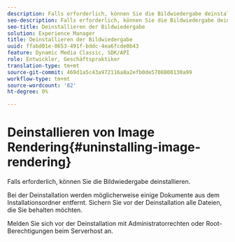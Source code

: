 ```yaml
---
description: Falls erforderlich, können Sie die Bildwiedergabe deinstallieren.
seo-description: Falls erforderlich, können Sie die Bildwiedergabe deinstallieren.
seo-title: Deinstallieren der Bildwiedergabe
solution: Experience Manager
title: Deinstallieren der Bildwiedergabe
uuid: ffabd01e-8653-491f-bddc-4ea6fcde0b43
feature: Dynamic Media Classic, SDK/API
role: Entwickler, Geschäftspraktiker
translation-type: tm+mt
source-git-commit: 469d1a5c43a972116a8a2efb0de5708800130a99
workflow-type: tm+mt
source-wordcount: '82'
ht-degree: 0%

---
```



# Deinstallieren von Image Rendering{#uninstalling-image-rendering}

Falls erforderlich, können Sie die Bildwiedergabe deinstallieren.

Bei der Deinstallation werden möglicherweise einige Dokumente aus dem Installationsordner entfernt. Sichern Sie vor der Deinstallation alle Dateien, die Sie behalten möchten.

Melden Sie sich vor der Deinstallation mit Administratorrechten oder Root-Berechtigungen beim Serverhost an.
